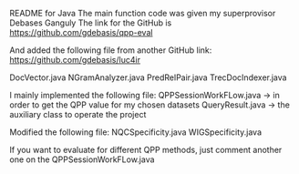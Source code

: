 README for Java
The main function code was given my superprovisor Debases Ganguly
The link for the GitHub is https://github.com/gdebasis/qpp-eval

And added the following file from another GitHub link: https://github.com/gdebasis/luc4ir

DocVector.java
NGramAnalyzer.java
PredRelPair.java
TrecDocIndexer.java



I mainly implemented the following file:
QPPSessionWorkFLow.java -> in order to get the QPP value for my chosen datasets
QueryResult.java -> the auxiliary class to operate the project

Modified the following file:
NQCSpecificity.java
WIGSpecificity.java

If you want to evaluate for different QPP methods, just comment another one on the QPPSessionWorkFLow.java

